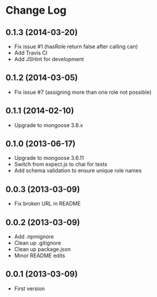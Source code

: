 # Change Log

## 0.1.3 (2014-03-20)

  * Fix issue #1 (hasRole return false after calling can)
  * Add Travis CI
  * Add JSHint for development

## 0.1.2 (2014-03-05)

  * Fix issue #7 (assigning more than one role not possible)

## 0.1.1 (2014-02-10)

  * Upgrade to mongoose 3.8.x

## 0.1.0 (2013-06-17)

  * Upgrade to mongoose 3.6.11
  * Switch from expect.js to chai for tests
  * Add schema validation to ensure unique role names

## 0.0.3 (2013-03-09)

  * Fix broken URL in README

## 0.0.2 (2013-03-09)

  * Add .npmignore
  * Clean up .gitignore
  * Clean up package.json
  * Minor README edits

## 0.0.1 (2013-03-09)

  * First version